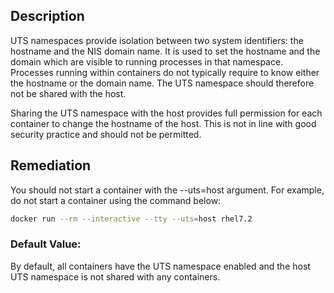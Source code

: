 ## Description

UTS namespaces provide isolation between two system identifiers: the hostname and the NIS domain name. It is used to set the hostname and the domain which are visible to running processes in that namespace. Processes running within containers do not typically require to know either the hostname or the domain name. The UTS namespace should therefore not be shared with the host.

Sharing the UTS namespace with the host provides full permission for each container to change the hostname of the host. This is not in line with good security practice and should not be permitted.

## Remediation

You should not start a container with the --uts=host argument. For example, do not start a container using the command below:

```bash
docker run --rm --interactive --tty --uts=host rhel7.2
```

### Default Value:

By default, all containers have the UTS namespace enabled and the host UTS namespace is not shared with any containers.
